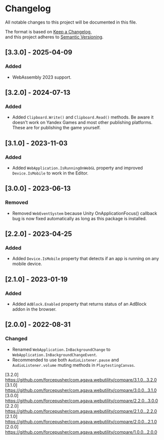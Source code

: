 # Changelog  
All notable changes to this project will be documented in this file.  
  
The format is based on [Keep a Changelog](https://keepachangelog.com/en/1.0.0/),  
and this project adheres to [Semantic Versioning](https://semver.org/spec/v2.0.0.html).  
  
## [3.3.0] - 2025-04-09  
### Added  
- WebAssembly 2023 support.  
  
## [3.2.0] - 2024-07-13  
### Added  
- Added `Clipboard.Write()` and `Clipboard.Read()` methods. Be aware it doesn't work on Yandex Games and most other publishing platforms. These are for publishing the game yourself.  
  
## [3.1.0] - 2023-11-03  
### Added  
- Added `WebApplication.IsRunningOnWebGL` property and improved `Device.IsMobile` to work in the Editor.  
  
## [3.0.0] - 2023-06-13  
### Removed  
- Removed `WebEventSystem` because Unity OnApplicationFocus() callback bug is now fixed automatically as long as this package is installed.  
  
## [2.2.0] - 2023-04-25  
### Added  
- Added `Device.IsMobile` property that detects if an app is running on any mobile device.  
  
## [2.1.0] - 2023-01-19  
### Added  
- Added `AdBlock.Enabled` property that returns status of an AdBlock addon in the browser.  
  
## [2.0.0] - 2022-08-31  
### Changed  
- Renamed `WebApplication.InBackgroundChange` to `WebApplication.InBackgroundChangeEvent`.  
- Recommended to use both `AudioListener.pause` and `AudioListener.volume` muting methods in `PlaytestingCanvas`.  
  
[3.2.0] https://github.com/forcepusher/com.agava.webutility/compare/3.1.0...3.2.0  
[3.1.0] https://github.com/forcepusher/com.agava.webutility/compare/3.0.0...3.1.0  
[3.0.0] https://github.com/forcepusher/com.agava.webutility/compare/2.2.0...3.0.0  
[2.2.0] https://github.com/forcepusher/com.agava.webutility/compare/2.1.0...2.2.0  
[2.1.0] https://github.com/forcepusher/com.agava.webutility/compare/2.0.0...2.1.0  
[2.0.0] https://github.com/forcepusher/com.agava.webutility/compare/1.0.0...2.0.0
